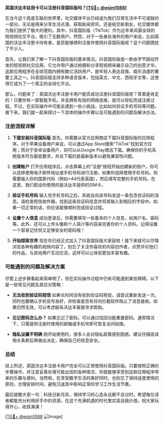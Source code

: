 **英国沃达丰註冊卡可以注册抖音国际版吗？[[TG💪+ @esim1088](https://t.me/s/esim1088)]**

在当今这个高度互联的世界里，社交媒体平台已经成为我们日常生活中不可或缺的一部分。无论是用来分享生活点滴、获取新闻资讯，还是结交新朋友，社交媒体都为我们提供了极大的便利。其中，抖音国际版（TikTok）作为近年来风靡全球的短视频社交平台，吸引了无数用户。然而，对于一些身处海外的用户来说，比如英国的沃达丰注册卡持有者，是否能够顺利注册并使用抖音国际版呢？这个问题困扰了不少人。

首先，让我们来了解一下抖音国际版的基本情况。抖音国际版是一款由字节跳动开发的短视频社交应用，它允许用户通过拍摄和分享短视频来展示自己的创意才华。这款应用程序在全球范围内拥有数亿活跃用户，是年轻人表达自我、娱乐消遣的重要工具之一。抖音国际版支持多种语言版本，包括英文、中文、西班牙文等，这使得它成为了一个真正的全球化平台。

那么，问题来了：英国沃达丰注册卡用户能否成功注册抖音国际版呢？答案是肯定的！只要你有一部智能手机，并且拥有有效的网络连接，就可以轻松完成注册过程。不过，在实际操作中可能会遇到一些小挑战，比如如何验证手机号码等问题。接下来，我们就一起来探讨一下具体的操作步骤以及可能遇到的问题及解决办法。

### 注册流程详解

1. **下载安装抖音国际版**
   首先，你需要从官方应用商店下载抖音国际版的应用程序。对于苹果设备用户来说，可以通过App Store搜索“TikTok”找到官方应用；而对于安卓设备用户，则可以从Google Play商店下载。确保你的手机系统版本符合最低要求，并且下载的是最新版本以避免兼容性问题。

2. **创建账户**
   打开应用程序后，点击屏幕上的“注册”按钮开始创建新的账户。你可以选择使用电子邮件地址或手机号码进行注册。如果你选择使用手机号码，则需要输入你的国家代码（例如+44代表英国），然后填写完整的手机号码。在这里，我们假设你使用的是沃达丰提供的SIM卡。

3. **验证手机号码**
   输入完手机号码之后，系统会向该号码发送一条包含验证码的消息。请检查短信收件箱，找到这条验证码信息并将其输入到相应的字段中。如果一切正常的话，你应该能够顺利完成验证过程。

4. **设置个人信息**
   成功登录后，你需要填写一些基本的个人信息，如用户名、密码等。此外，还可以上传头像和个人简介等内容来完善你的个人资料。记得设置一个容易记住但又足够安全的密码哦！

5. **开始探索世界**
   现在你已经正式加入了抖音国际版大家庭啦！接下来就可以尽情浏览各种有趣的视频内容了。别忘了关注你喜欢的内容创作者，点赞评论他们的作品，与其他用户互动交流，这样可以让体验更加丰富有趣。

### 可能遇到的问题及解决方案

尽管上述步骤看起来简单明了，但在实际操作过程中仍有可能遇到某些障碍。以下是一些常见问题及其应对策略：

- **无法收到验证码短信**
  如果长时间没有收到验证码短信，请尝试重新发送一次。同时也要确认手机信号良好，并检查是否有任何拦截软件阻止了消息接收。如果仍然无效，可以考虑联系沃达丰客服寻求帮助。

- **忘记密码怎么办？**
  如果忘记了密码，可以通过找回功能重置密码。通常情况下，只需提供注册时使用的邮箱或手机号即可恢复访问权限。

- **隐私设置不明确**
  刚开始使用时，很多人会对隐私政策感到困惑。建议仔细阅读相关条款后再做出决定，确保自己的信息安全。

### 总结

综上所述，英国沃达丰注册卡用户完全可以正常使用抖音国际版。只要按照正确的步骤操作，并注意妥善处理可能出现的各种情况，你就能够享受到这款应用程序带来的乐趣与便利。当然啦，在享受数字生活的美好同时，也别忘了保持适度使用的原则，合理安排时间，避免沉迷其中影响正常的学习工作生活节奏。

最后提醒大家一句：科技日新月异，保持学习的心态永远都不会过时。希望每位读者都能充分利用好手中的资源，在这个充满机遇的时代里实现自我价值。祝大家玩得开心，收获满满！

[[TG💪+ @esim1088](https://t.me/s/esim1088) ![Image](https://i.postimg.cc/4NQfJmqS/Snipaste-2025-05-13-00-14-12.png)]